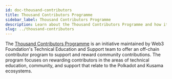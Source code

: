 ```yaml
---
id: doc-thousand-contributors
title: Thousand Contributors Programme
sidebar_label: Thousand Contributors Programme
description: Learn about the Thousand Contributors Programme and how it can support your contributions.
slug: ../thousand-contributors
---
```


<!-- WIP -->

The [Thousand Contributors Programme](https://github.com/w3f/1KC) is an initiative maintained by Web3 Foundation's
Technical Education and Support team to offer an off-chain contributor program to support and reward community 
contributions. The program focuses on rewarding contributors in the areas of technical education, community, and support 
that relate to the Polkadot and Kusama ecosystems.

